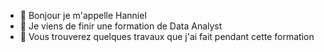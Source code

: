 - 👋 Bonjour je m'appelle Hanniel
- 👀 Je viens de finir une formation de Data Analyst
- 🌱 Vous trouverez quelques travaux que j'ai fait pendant cette formation

<!---
Hanniel59/Hanniel59 is a ✨ special ✨ repository because its `README.md` (this file) appears on your GitHub profile.
You can click the Preview link to take a look at your changes.
--->
